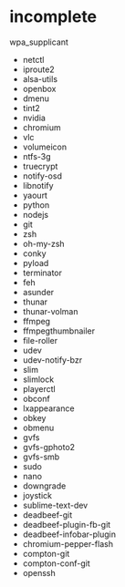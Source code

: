 # incomplete

wpa_supplicant
* netctl
* iproute2
* alsa-utils
* openbox
* dmenu
* tint2
* nvidia
* chromium
* vlc
* volumeicon
* ntfs-3g
* truecrypt
* notify-osd
* libnotify
* yaourt
* python
* nodejs
* git
* zsh
* oh-my-zsh
* conky
* pyload
* terminator
* feh
* asunder
* thunar
* thunar-volman
* ffmpeg
* ffmpegthumbnailer
* file-roller
* udev
* udev-notify-bzr
* slim
* slimlock
* playerctl
* obconf
* lxappearance
* obkey
* obmenu
* gvfs
* gvfs-gphoto2
* gvfs-smb
* sudo
* nano
* downgrade
* joystick
* sublime-text-dev
* deadbeef-git
* deadbeef-plugin-fb-git
* deadbeef-infobar-plugin
* chromium-pepper-flash
* compton-git
* compton-conf-git
* openssh
